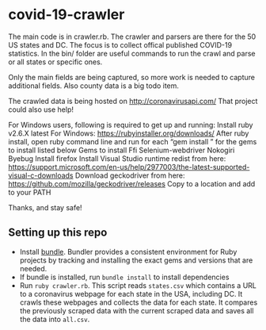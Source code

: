 # covid-19-crawler

The main code is in crawler.rb. The crawler and parsers are there for the 50
US states and DC. The focus is to collect offical published COVID-19 statistics.
In the bin/ folder are useful commands to run the crawl and parse or all states
or specific ones.

Only the main fields are being captured, so more work is needed to capture additional
fields. Also county data is a big todo item.

The crawled data is being hosted on http://coronavirusapi.com/
That project could also use help!

For Windows users, following is required to get up and running:
Install ruby v2.6.X latest
	For Windows: https://rubyinstaller.org/downloads/
After ruby install, open ruby command line and run for each “gem install <X>” for the gems to install listed below
Gems to install
	Ffi
	Selenium-webdriver
	Nokogiri
	Byebug
Install firefox
Install Visual Studio runtime redist from here:
https://support.microsoft.com/en-us/help/2977003/the-latest-supported-visual-c-downloads
Download geckodriver from here:
https://github.com/mozilla/geckodriver/releases
Copy to a location and add to your PATH



Thanks, and stay safe!

## Setting up this repo

- Install [bundle](https://bundler.io/). Bundler provides a consistent environment for Ruby projects by tracking and installing the exact gems and versions that are needed.
- If bundle is installed, run `bundle install` to install dependencies
- Run `ruby crawler.rb`. This script reads `states.csv` which contains a URL to a coronavirus webpage for each state in the USA, including DC. It crawls these webpages and collects the data for each state. It compares the previously scraped data with the current scraped data and saves all the data into `all.csv`.
